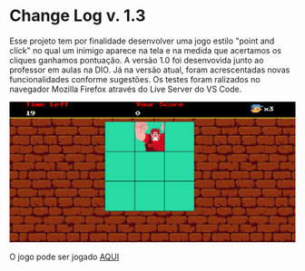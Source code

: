 # Change Log v. 1.3

Esse projeto tem por finalidade desenvolver uma jogo estilo "point and click" no qual um inimigo aparece na tela e na medida que acertamos os cliques ganhamos pontuação. A versão 1.0 foi desenvovida junto ao professor em aulas na DIO. Já na versão atual, foram acrescentadas novas funcionalidades conforme sugestões. Os testes foram ralizados no navegador Mozilla Firefox através do Live Server do VS Code.


![Organização dos Arquivos](https://github.com/Igor-Wolf/Jogo-do-Detona-Ralph/blob/Desenvolvimento/demo.png?raw=true)


O jogo pode ser jogado [AQUI](https://igor-wolf.github.io/Jogo-do-Detona-Ralph/)

